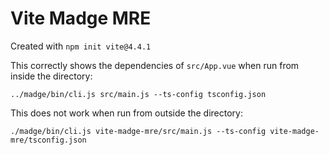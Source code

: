 # Vite Madge MRE

Created with `npm init vite@4.4.1`

This correctly shows the dependencies of `src/App.vue` when run from inside the directory:

```
../madge/bin/cli.js src/main.js --ts-config tsconfig.json
```

This does not work when run from outside the directory:

```
./madge/bin/cli.js vite-madge-mre/src/main.js --ts-config vite-madge-mre/tsconfig.json
```
